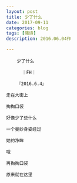 ```yaml
---
layout: post
title: 少了什么
date: 2017-09-11
categories: blog
tags: [骚诗]
description: 2016.06.04作

---
```


        少了什么
    
          ｜FH｜
    
        『2016.6.4』
    
    走在大街上
    
    掏掏口袋
    
    好像少了些什么
    
    一个曼妙身姿经过
    
    她的净眸
    
    哦 
    
    再掏掏口袋
    
    原来就在这里
    
